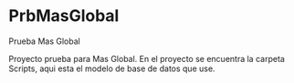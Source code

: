 # PrbMasGlobal
Prueba Mas Global

Proyecto prueba para Mas Global.
En el proyecto se encuentra la carpeta Scripts, aqui esta el modelo de base de datos que use.
